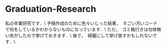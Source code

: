 # Graduation-Research
私の卒業研究です．\\
予稿作成のために色々いじった結果，　すごい汚いコードで何をしているかわからないものになっています．\\
ただ，　ゴミ箱行きは勿体無い気がしたので挙げておきます．\\
後で，　綺麗にして挙げ直すかもしれないです．\\

